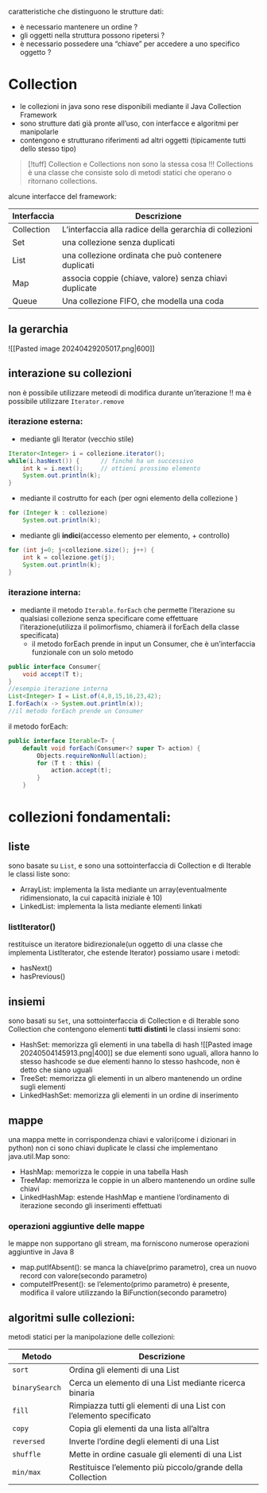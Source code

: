 caratteristiche che distinguono le strutture dati:
- è necessario mantenere un ordine ? 
- gli oggetti nella struttura possono ripetersi ?
- è necessario possedere una “chiave” per accedere a uno specifico oggetto ?
# Collection
- le collezioni in java sono rese disponibili mediante il Java Collection Framework
- sono strutture dati già pronte all’uso, con interfacce e algoritmi per manipolarle
- contengono e strutturano riferimenti ad altri oggetti (tipicamente tutti dello stesso tipo)

>[!tuff] Collection e Collections non sono la stessa cosa !!!
>Collections è una classe che consiste solo di metodi statici che operano o ritornano collections.


alcune interfacce del framework:

| Interfaccia | Descrizione                                             |
| ----------- | ------------------------------------------------------- |
| Collection  | L’interfaccia alla radice della gerarchia di collezioni |
| Set         | una collezione senza duplicati                          |
| List        | una collezione ordinata che può contenere duplicati     |
| Map         | associa coppie (chiave, valore) senza chiavi duplicate  |
| Queue       | Una collezione FIFO, che modella una coda               |
## la gerarchia
![[Pasted image 20240429205017.png|600]]
## interazione su collezioni
non è possibile utilizzare meteodi di modifica durante un’iterazione !! ma è possibile utilizzare `Iterator.remove`

### iterazione esterna:
- mediante gli Iterator (vecchio stile)
```java
Iterator<Integer> i = collezione.iterator();
while(i.hasNext()) {      // finché ha un successivo
	int k = i.next();     // ottieni prossimo elemento
	System.out.println(k);
}
```
- mediante il costrutto for each (per ogni elemento della collezione )
```java
for (Integer k : collezione)
	System.out.println(k);
```
- mediante gli **indici**(accesso elemento per elemento, + controllo)
```java
for (int j=0; j<collezione.size(); j++) {
	int k = collezione.get(j);
	System.out.println(k);
}
```
### iterazione interna:
- mediante il metodo `Iterable.forEach` che permette l’iterazione su qualsiasi collezione senza specificare come effettuare l’iterazione(utilizza il polimorfismo, chiamerà il forEach della classe specificata)
	- il metodo forEach prende in input un Consumer, che è un’interfaccia funzionale con un solo metodo
```java
public interface Consumer{
	void accept(T t);
}
//esempio iterazione interna
List<Integer> I = List.of(4,8,15,16,23,42);
I.forEach(x -> System.out.println(x));
//il metodo forEach prende un Consumer
```
il metodo forEach:
```java
public interface Iterable<T> {
	default void forEach(Consumer<? super T> action) { 
		Objects.requireNonNull(action); 
		for (T t : this) {
			action.accept(t); 
		} 
	}
```
# collezioni fondamentali:
## liste
sono basate su `List`, e sono una sottointerfaccia di Collection e di Iterable
le classi liste sono: 
- ArrayList: implementa la lista mediante un array(eventualmente ridimensionato, la cui capacità iniziale è 10)
- LinkedList: implementa la lista mediante elementi linkati
### listIterator()
restituisce un iteratore bidirezionale(un oggetto di una classe che implementa ListIterator, che estende Iterator)
possiamo usare i metodi:
- hasNext()
- hasPrevious()
## insiemi
sono basati su `Set`, una sottointerfaccia di Collection e di Iterable
sono Collection che contengono elementi **tutti distinti**
le classi insiemi sono:
- HashSet: memorizza gli elementi in una tabella di hash
	 ![[Pasted image 20240504145913.png|400]]
	 se due elementi sono uguali, allora hanno lo stesso hashcode
	 se due elementi hanno lo stesso hashcode, non è detto che siano uguali
- TreeSet: memorizza gli elementi in un albero mantenendo un ordine sugli elementi
- LinkedHashSet: memorizza gli elementi in un ordine di inserimento
## mappe
una mappa mette in corrispondenza chiavi e valori(come i dizionari in python)
non ci sono chiavi duplicate
le classi che implementano java.util.Map sono:
- HashMap: memorizza le coppie in una tabella Hash
- TreeMap: memorizza le coppie in un albero mantenendo un ordine sulle chiavi
- LinkedHashMap: estende HashMap e mantiene l’ordinamento di iterazione secondo gli inserimenti effettuati
### operazioni aggiuntive delle mappe
le mappe non supportano gli stream, ma forniscono numerose operazioni aggiuntive in Java 8
- map.putIfAbsent(): se manca la chiave(primo parametro), crea un nuovo record con valore(secondo parametro) 
- computeIfPresent(): se l’elemento(primo parametro) è presente, modifica il valore utilizzando la BiFunction(secondo parametro)
## algoritmi sulle collezioni:
metodi statici per la manipolazione delle collezioni:

| Metodo         | Descrizione                                                         |
| -------------- | ------------------------------------------------------------------- |
| `sort`         | Ordina gli elementi di una List                                     |
| `binarySearch` | Cerca un elemento di una List mediante ricerca binaria              |
| `fill`         | Rimpiazza tutti gli elementi di una List con l’elemento specificato |
| `copy`         | Copia gli elementi da una lista all’altra                           |
| `reversed`     | Inverte l’ordine degli elementi di una List                         |
| `shuffle`      | Mette in ordine casuale gli elementi di una List                    |
| `min/max`      | Restituisce l’elemento più piccolo/grande della Collection          |
